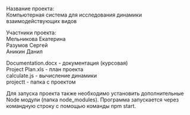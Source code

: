 Название проекта:   
Компьютерная система для исследования динамики взаимодействующих видов    
  
Участники проекта:  
Мельникова Екатерина  
Разумов Сергей  
Аникин Данил  

Documentation.docx - документация (курсовая)  
Project Plan.xls - план проекта  
calculate.js - вычисление динамики  
projectt - папка с проектом  
  
Для запуска проекта также необходимо установить дополнительные Node модули (папка node_modules). Программа запускается через командную строку с помощью команды npm start.
